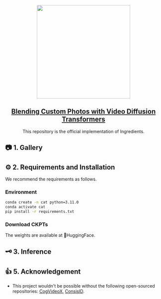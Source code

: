 <div align=center>
<img src="https://github.com/feizc/CAT/blob/main/asserts/logo.jpg?raw=true" width="300px">
</div>

<h2 align="center"> <a href="https://arxiv.org">Blending Custom Photos with Video Diffusion Transformers</a></h2>

<div align="center">
This repository is the official implementation of Ingredients.
</div>

## 📷 1. Gallery


## ⚙️ 2. Requirements and Installation 

We recommend the requirements as follows.

### Environment

```bash
conda create -n cat python=3.11.0
conda activate cat
pip install -r requirements.txt
```

### Download CKPTs

The weights are available at 🤗HuggingFace.


## 🗝️ 3. Inference 



## 👍 5. Acknowledgement

* This project wouldn't be possible without the following open-sourced repositories: [CogVideoX](https://github.com/THUDM/CogVideo), [ConsisID](https://github.com/PKU-YuanGroup/ConsisID). 











